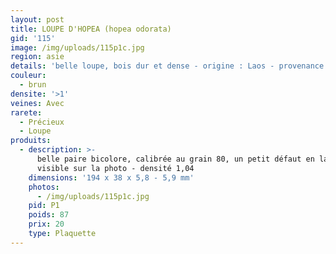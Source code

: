 ```yaml
---
layout: post
title: LOUPE D'HOPEA (hopea odorata)
gid: '115'
image: /img/uploads/115p1c.jpg
region: asie
details: 'belle loupe, bois dur et dense - origine : Laos - provenance : USA'
couleur:
  - brun
densite: '>1'
veines: Avec
rarete:
  - Précieux
  - Loupe
produits:
  - description: >-
      belle paire bicolore, calibrée au grain 80, un petit défaut en latéral
      visible sur la photo - densité 1,04
    dimensions: '194 x 38 x 5,8 - 5,9 mm'
    photos:
      - /img/uploads/115p1c.jpg
    pid: P1
    poids: 87
    prix: 20
    type: Plaquette
---
```



